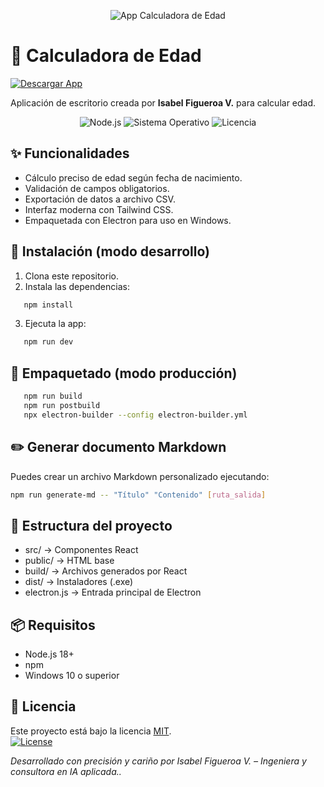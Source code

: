 <p align="center">
  <img src="https://img.shields.io/badge/App%20Calculadora%20de%20Edad-a6a8d4?style=for-the-badge&logo=react&logoColor=white" alt="App Calculadora de Edad" />
</p>


# 🧮 Calculadora de Edad
[![Descargar App](https://img.shields.io/badge/Descargar-App%20Windows-blue?style=for-the-badge&logo=windows)](https://github.com/IsabelFigueroaV/Calculadora-edad/releases/download/v1.0.0/installer.exe)


Aplicación de escritorio creada por **Isabel Figueroa V.** para calcular edad.

<p align="center">
  <img alt="Node.js" src="https://img.shields.io/badge/Node.js-18+-green?style=flat-square" />
  <img alt="Sistema Operativo" src="https://img.shields.io/badge/Windows-10%2B-blue?style=flat-square" />
  <img alt="Licencia" src="https://img.shields.io/badge/Licencia-MIT-lightgrey?style=flat-square" />
</p>

## ✨ Funcionalidades

- Cálculo preciso de edad según fecha de nacimiento.
- Validación de campos obligatorios.
- Exportación de datos a archivo CSV.
- Interfaz moderna con Tailwind CSS.
- Empaquetada con Electron para uso en Windows.

## 🚀 Instalación (modo desarrollo)

1. Clona este repositorio.
2. Instala las dependencias:
 ```bash
    npm install
 ```
3. Ejecuta la app:
 ```bash
    npm run dev
 ```
 
## 🧱 Empaquetado (modo producción)
```bash
   npm run build
   npm run postbuild
   npx electron-builder --config electron-builder.yml
```
## ✏️ Generar documento Markdown

Puedes crear un archivo Markdown personalizado ejecutando:

```bash
npm run generate-md -- "Título" "Contenido" [ruta_salida]
```


## 📂 Estructura del proyecto

- src/ → Componentes React
- public/ → HTML base
- build/ → Archivos generados por React
- dist/ → Instaladores (.exe)
- electron.js → Entrada principal de Electron
  
 ## 📦 Requisitos

- Node.js 18+
- npm
- Windows 10 o superior
  
 ## 📄 Licencia
 
 Este proyecto está bajo la licencia [MIT](LICENSE).  
 [![License](https://img.shields.io/badge/License-MIT-lavender.svg)](https://opensource.org/licenses/MIT)

  *Desarrollado con precisión y cariño por Isabel Figueroa V. – Ingeniera y consultora en IA aplicada..*
